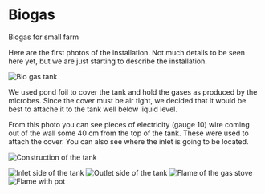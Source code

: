 # Biogas
Biogas for small farm

Here are the first photos of the installation. Not much details to be seen here yet, but we are just starting to describe the installation.

![Bio gas tank](images/bio2.jpg)

We used pond foil to cover the tank and hold the gases as produced by the microbes. Since the cover must be air tight, we decided that it would be best to attache it to the tank well below liquid level.

From this photo you can see pieces of electricity (gauge 10) wire coming out of the wall some 40 cm from the top of the tank. These were used to attach the cover. You can also see where the inlet is going to be located.

![Construction of the tank](images/bio1.jpg)

![Inlet side of the tank](images/Foto0002.jpg)
![Outlet side of the tank](images/Foto0001.jpg)
![Flame of the gas stove](images/Foto0005.jpg)
![Flame with pot](images/Foto0004.jpg)


